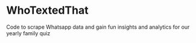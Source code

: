 # WhoTextedThat
Code to scrape Whatsapp data and gain fun insights and analytics for our yearly family quiz
